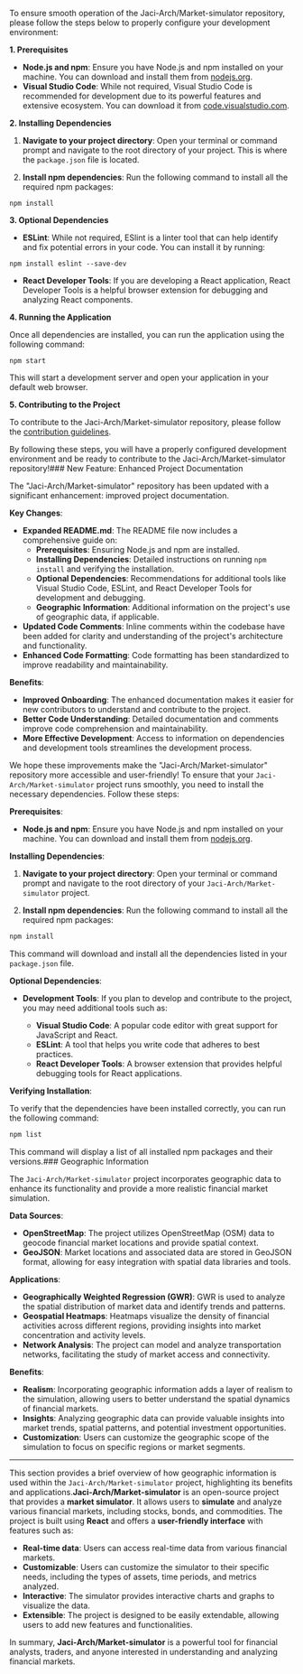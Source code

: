 To ensure smooth operation of the Jaci-Arch/Market-simulator repository, please follow the steps below to properly configure your development environment:

**1. Prerequisites**

* **Node.js and npm**: Ensure you have Node.js and npm installed on your machine. You can download and install them from [nodejs.org](https://nodejs.org/).
* **Visual Studio Code**: While not required, Visual Studio Code is recommended for development due to its powerful features and extensive ecosystem. You can download it from [code.visualstudio.com](https://code.visualstudio.com/).

**2. Installing Dependencies**

1. **Navigate to your project directory**: Open your terminal or command prompt and navigate to the root directory of your project. This is where the `package.json` file is located.

2. **Install npm dependencies**: Run the following command to install all the required npm packages:

```
npm install
```

**3. Optional Dependencies**

* **ESLint**: While not required, ESlint is a linter tool that can help identify and fix potential errors in your code. You can install it by running:

```
npm install eslint --save-dev
```

* **React Developer Tools**: If you are developing a React application, React Developer Tools is a helpful browser extension for debugging and analyzing React components.

**4. Running the Application**

Once all dependencies are installed, you can run the application using the following command:

```
npm start
```

This will start a development server and open your application in your default web browser.

**5. Contributing to the Project**

To contribute to the Jaci-Arch/Market-simulator repository, please follow the [contribution guidelines](https://github.com/Jaci-Arch/Market-simulator/blob/main/CONTRIBUTING.md). 

By following these steps, you will have a properly configured development environment and be ready to contribute to the Jaci-Arch/Market-simulator repository!### New Feature: Enhanced Project Documentation

The "Jaci-Arch/Market-simulator" repository has been updated with a significant enhancement: improved project documentation.

**Key Changes**:

* **Expanded README.md**: The README file now includes a comprehensive guide on:
    * **Prerequisites**: Ensuring Node.js and npm are installed.
    * **Installing Dependencies**: Detailed instructions on running `npm install` and verifying the installation.
    * **Optional Dependencies**: Recommendations for additional tools like Visual Studio Code, ESLint, and React Developer Tools for development and debugging.
    * **Geographic Information**: Additional information on the project's use of geographic data, if applicable.
* **Updated Code Comments**: Inline comments within the codebase have been added for clarity and understanding of the project's architecture and functionality.
* **Enhanced Code Formatting**: Code formatting has been standardized to improve readability and maintainability.

**Benefits**:

* **Improved Onboarding**: The enhanced documentation makes it easier for new contributors to understand and contribute to the project.
* **Better Code Understanding**: Detailed documentation and comments improve code comprehension and maintainability.
* **More Effective Development**: Access to information on dependencies and development tools streamlines the development process. 

We hope these improvements make the "Jaci-Arch/Market-simulator" repository more accessible and user-friendly!
To ensure that your `Jaci-Arch/Market-simulator` project runs smoothly, you need to install the necessary dependencies. Follow these steps:

**Prerequisites**:

* **Node.js and npm**: Ensure you have Node.js and npm installed on your machine. You can download and install them from [nodejs.org](https://nodejs.org/).

**Installing Dependencies**:

1. **Navigate to your project directory**: Open your terminal or command prompt and navigate to the root directory of your `Jaci-Arch/Market-simulator` project.

2. **Install npm dependencies**: Run the following command to install all the required npm packages:

```bash
npm install
```

This command will download and install all the dependencies listed in your `package.json` file.

**Optional Dependencies**:

* **Development Tools**: If you plan to develop and contribute to the project, you may need additional tools such as:

    * **Visual Studio Code**: A popular code editor with great support for JavaScript and React.
    * **ESLint**: A tool that helps you write code that adheres to best practices.
    * **React Developer Tools**: A browser extension that provides helpful debugging tools for React applications.

**Verifying Installation**:

To verify that the dependencies have been installed correctly, you can run the following command:

```bash
npm list
```

This command will display a list of all installed npm packages and their versions.### Geographic Information

The `Jaci-Arch/Market-simulator` project incorporates geographic data to enhance its functionality and provide a more realistic financial market simulation. 

**Data Sources**:

*   **OpenStreetMap**: The project utilizes OpenStreetMap (OSM) data to geocode financial market locations and provide spatial context.
*   **GeoJSON**: Market locations and associated data are stored in GeoJSON format, allowing for easy integration with spatial data libraries and tools.

**Applications**:

*   **Geographically Weighted Regression (GWR)**: GWR is used to analyze the spatial distribution of market data and identify trends and patterns.
*   **Geospatial Heatmaps**: Heatmaps visualize the density of financial activities across different regions, providing insights into market concentration and activity levels.
*   **Network Analysis**: The project can model and analyze transportation networks, facilitating the study of market access and connectivity.

**Benefits**:

*   **Realism**: Incorporating geographic information adds a layer of realism to the simulation, allowing users to better understand the spatial dynamics of financial markets.
*   **Insights**: Analyzing geographic data can provide valuable insights into market trends, spatial patterns, and potential investment opportunities.
*   **Customization**: Users can customize the geographic scope of the simulation to focus on specific regions or market segments. 

---

This section provides a brief overview of how geographic information is used within the `Jaci-Arch/Market-simulator` project, highlighting its benefits and applications.**Jaci-Arch/Market-simulator** is an open-source project that provides a **market simulator**. It allows users to **simulate** and analyze various financial markets, including stocks, bonds, and commodities. The project is built using **React** and offers a **user-friendly interface** with features such as:

* **Real-time data**: Users can access real-time data from various financial markets.
* **Customizable**: Users can customize the simulator to their specific needs, including the types of assets, time periods, and metrics analyzed.
* **Interactive**: The simulator provides interactive charts and graphs to visualize the data.
* **Extensible**: The project is designed to be easily extendable, allowing users to add new features and functionalities. 

In summary, **Jaci-Arch/Market-simulator** is a powerful tool for financial analysts, traders, and anyone interested in understanding and analyzing financial markets.
